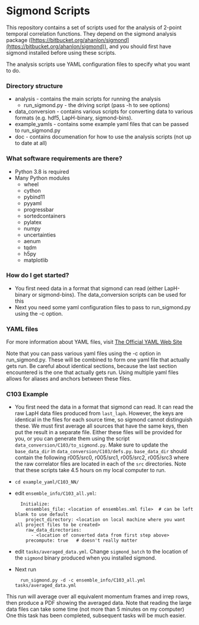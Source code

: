 # Sigmond Scripts #

This repository contains a set of scripts used for the analysis of 2-point temporal correlation functions.
They depend on the sigmond analysis package ([https://bitbucket.org/ahanlon/sigmond](https://bitbucket.org/ahanlon/sigmond)),
and you should first have sigmond installed before using these scripts.

The analysis scripts use YAML configuration files to specify what you want to do.

### Directory structure ###

- analysis - contains the main scripts for running the analysis
    - run_sigmond.py - the driving script (pass -h to see options)
- data_conversion - contains various scripts for converting data to various formats (e.g. hdf5, LapH-binary, sigmond-bins).
- example_yamls - contains some example yaml files that can be passed to run_sigmond.py
- doc - contains documenation for how to use the analysis scripts (not up to date at all)

### What software requirements are there? ###

- Python 3.8 is required
- Many Python modules
    - wheel
    - cython
    - pybind11
    - pyyaml
    - progressbar
    - sortedcontainers
    - pylatex
    - numpy
    - uncertainties
    - aenum
    - tqdm
    - h5py
    - matplotlib

### How do I get started? ###

- You first need data in a format that sigmond can read (either LapH-binary or sigmond-bins).
  The data_conversion scripts can be used for this
- Next you need some yaml configuration files to pass to run_sigmond.py using the -c option.

### YAML files ###

For more information about YAML files, visit [The Official YAML Web Site](https://yaml.org/)

Note that you can pass various yaml files using the -c option in run_sigmond.py.
These will be combined to form one yaml file that actually gets run.
Be careful about identical sections, because the last section encountered is the one that actually gets run.
Using multiple yaml files allows for aliases and anchors between these files.

### C103 Example ###

- You first need the data in a format that sigmond can read.
It can read the raw LapH data files produced from `last_laph`.
However, the keys are identical in the files for each source time, so sigmond cannot distinguish these.
We must first average all sources that have the same keys, then put the result in a separate file.
Either these files will be provided for you, or you can generate them using the script `data_conversion/C103/to_sigmond.py`.
Make sure to update the `base_data_dir` in `data_conversion/C103/defs.py`. `base_data_dir` should contain the following
  r005/src0, r005/src1, r005/src2, r005/src3
where the raw correlator files are located in each of the `src` directories.
Note that these scripts take 4.5 hours on my local computer to run.
- `cd example_yaml/C103_NN/`
- edit `ensemble_info/C103_all.yml`:

        Initialize:
          ensembles_file: <location of ensembles.xml file>  # can be left blank to use default
          project_directory: <location on local machine where you want all project files to be created>
          raw_data_directories:
            - <location of converted data from first step above>
          precompute: true   # doesn't really matter

- edit `tasks/averaged_data.yml`. Change `sigmond_batch` to the location of the `sigmond` binary produced when you installed sigmond.
- Next run

        run_sigmond.py -d -c ensemble_info/C103_all.yml tasks/averaged_data.yml

This run will average over all equivalent momentum frames and irrep rows, then produce a PDF showing the averaged data.
Note that reading the large data files can take some time (not more than 5 minutes on my computer)
One this task has been completed, subsequent tasks will be much easier.

